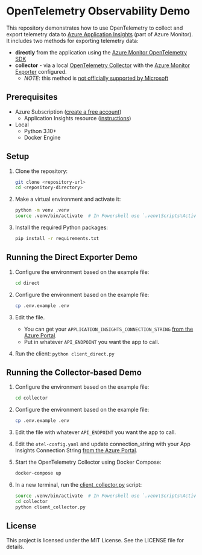 # OpenTelemetry Observability Demo

This repository demonstrates how to use OpenTelemetry to collect and export telemetry data to [Azure Application Insights](https://learn.microsoft.com/en-us/azure/azure-monitor/app/app-insights-overview) (part of Azure Monitor). It includes two methods for exporting telemetry data:
- **directly** from the application using the [Azure Monitor OpenTelemetry SDK](https://learn.microsoft.com/en-us/azure/azure-monitor/app/opentelemetry-enable?tabs=python)
- **collector** - via a local [OpenTelemetry Collector](https://opentelemetry.io/docs/collector/) with the [Azure Monitor Exporter](https://github.com/open-telemetry/opentelemetry-collector-contrib/tree/main/exporter/azuremonitorexporter) configured.
  - *NOTE*: this method is [not officially supported by Microsoft](https://learn.microsoft.com/en-us/azure/azure-monitor/app/opentelemetry-help-support-feedback?tabs=python#can-i-use-the-opentelemetry-collector)

## Prerequisites

- Azure Subscription ([create a free account](https://azure.microsoft.com/en-us/pricing/purchase-options/azure-account))
  - Application Insights resource ([instructions](https://learn.microsoft.com/en-us/azure/azure-monitor/app/create-workspace-resource?tabs=bicep))
- Local
  - Python 3.10+
  - Docker Engine

## Setup

1. Clone the repository:
    ```sh
    git clone <repository-url>
    cd <repository-directory>
    ```

2. Make a virtual environment and activate it:
    ```sh
    python -m venv .venv
    source .venv/bin/activate  # In Powershell use `.venv\Scripts\Activate.ps1`
    ```

3. Install the required Python packages:
    ```sh
    pip install -r requirements.txt
    ```    

## Running the Direct Exporter Demo

1. Configure the environment based on the example file:
    ```sh
    cd direct
    ```

2. Configure the environment based on the example file:
    ```sh
    cp .env.example .env
    ```

3. Edit the file.
    - You can get your `APPLICATION_INSIGHTS_CONNECTION_STRING` [from the Azure Portal](https://learn.microsoft.com/en-us/azure/azure-monitor/app/connection-strings).
    - Put in whatever `API_ENDPOINT` you want the app to call.

4. Run the client: `python client_direct.py`

## Running the Collector-based Demo

1. Configure the environment based on the example file:
    ```sh
    cd collector
    ```

2. Configure the environment based on the example file:
    ```sh
    cp .env.example .env
    ```

3. Edit the file with whatever `API_ENDPOINT` you want the app to call.

4. Edit the `otel-config.yaml` and update connection_string with your App Insights Connection String [from the Azure Portal](https://learn.microsoft.com/en-us/azure/azure-monitor/app/connection-strings).

5. Start the OpenTelemetry Collector using Docker Compose:
    ```sh
    docker-compose up
    ```

6. In a new terminal, run the [client_collector.py](http://_vscodecontentref_/11) script:
    ```sh
    source .venv/bin/activate  # In Powershell use `.venv\Scripts\Activate.ps1`
    cd collector
    python client_collector.py
    ```

## License

This project is licensed under the MIT License. See the LICENSE file for details.